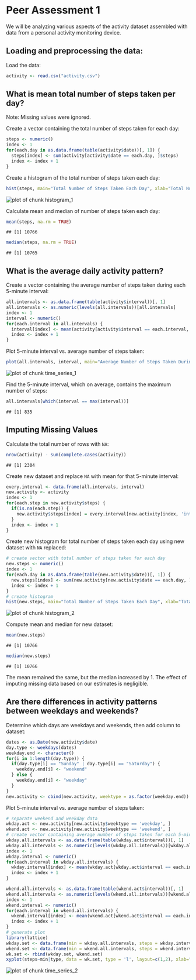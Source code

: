 Peer Assessment 1
=================

We will be analyzing various aspects of the activity dataset assembled with data from a personal activity monitoring device.


## Loading and preprocessing the data:

Load the data:

```r
activity <- read.csv("activity.csv")
```


## What is mean total number of steps taken per day?

Note: Missing values were ignored.

Create a vector containing the total number of steps taken for each day:

```r
steps <- numeric()
index <- 1
for(each.day in as.data.frame(table(activity$date))[, 1]) {
  steps[index] <- sum(activity[activity$date == each.day, ]$steps)
  index <- index + 1
}
```

Create a histogram of the total number of steps taken each day:

```r
hist(steps, main="Total Number of Steps Taken Each Day", xlab="Total Number of Steps", breaks=8)
```

![plot of chunk histogram_1](figure/histogram_1.png) 

Calculate mean and median of number of steps taken each day:

```r
mean(steps, na.rm = TRUE)
```

```
## [1] 10766
```

```r
median(steps, na.rm = TRUE)
```

```
## [1] 10765
```


## What is the average daily activity pattern?

Create a vector containing the average number of steps taken during each 5-minute interval:

```r
all.intervals <- as.data.frame(table(activity$interval))[, 1]
all.intervals <- as.numeric(levels(all.intervals))[all.intervals]
index <- 1
interval <- numeric()
for(each.interval in all.intervals) {
  interval[index] <- mean(activity[activity$interval == each.interval, ]$steps, na.rm = TRUE)
  index <- index + 1
}
```

Plot 5-minute interval vs. average number of steps taken:

```r
plot(all.intervals, interval, main="Average Number of Steps Taken During 5-Minute Interval", xlab="5-Minute Interval", ylab="Average Number of Steps", type="l")
```

![plot of chunk time_series_1](figure/time_series_1.png) 

Find the 5-minute interval, which on average, contains the maximum number of steps:

```r
all.intervals[which(interval == max(interval))]
```

```
## [1] 835
```


## Imputing Missing Values

Calculate the total number of rows with `NA`:

```r
nrow(activity) - sum(complete.cases(activity))
```

```
## [1] 2304
```

Create new dataset and replace `NA` with mean for that 5-minute interval:

```r
every.interval <- data.frame(all.intervals, interval)
new.activity <- activity
index <- 1
for(each.step in new.activity$steps) {
  if(is.na(each.step)) {
    new.activity$steps[index] = every.interval[new.activity[index, 'interval'] == every.interval[, 1], 'interval']
  }
  index <- index + 1
}
```

Create new histogram for total number of steps taken each day using new dataset with `NA` replaced:

```r
# create vector with total number of steps taken for each day
new.steps <- numeric()
index <- 1
for(each.day in as.data.frame(table(new.activity$date))[, 1]) {
  new.steps[index] <- sum(new.activity[new.activity$date == each.day, ]$steps)
  index <- index + 1
}
# create histogram
hist(new.steps, main="Total Number of Steps Taken Each Day", xlab="Total Number of Steps", breaks=8)
```

![plot of chunk histogram_2](figure/histogram_2.png) 

Compute mean and median for new dataset:

```r
mean(new.steps)
```

```
## [1] 10766
```

```r
median(new.steps)
```

```
## [1] 10766
```

The mean remained the same, but the median increased by 1. The effect of imputing missing data based on our estimates is negligible.


## Are there differences in activity patterns between weekdays and weekends?

Determine which days are weekdays and weekends, then add column to dataset:

```r
dates <- as.Date(new.activity$date)
day.type <- weekdays(dates)
weekday.end <- character()
for(i in 1:length(day.type)) {
  if(day.type[i] == "Sunday" | day.type[i] == "Saturday") {
    weekday.end[i] <- "weekend"
  } else {
    weekday.end[i] <- "weekday"
  }
}
new.activity <- cbind(new.activity, weektype = as.factor(weekday.end))
```

Plot 5-minute interval vs. average number of steps taken:

```r
# separate weekend and weekday data
wkday.act <- new.activity[new.activity$weektype == 'weekday', ]
wkend.act <- new.activity[new.activity$weektype == 'weekend', ]
# create vector containing average number of steps taken for each 5-minute interval
wkday.all.intervals <- as.data.frame(table(wkday.act$interval))[, 1]
wkday.all.intervals <- as.numeric(levels(wkday.all.intervals))[wkday.all.intervals]
index <- 1
wkday.interval <- numeric()
for(each.interval in wkday.all.intervals) {
  wkday.interval[index] <- mean(wkday.act[wkday.act$interval == each.interval, ]$steps, na.rm = TRUE)
  index <- index + 1
}

wkend.all.intervals <- as.data.frame(table(wkend.act$interval))[, 1]
wkend.all.intervals <- as.numeric(levels(wkend.all.intervals))[wkend.all.intervals]
index <- 1
wkend.interval <- numeric()
for(each.interval in wkend.all.intervals) {
  wkend.interval[index] <- mean(wkend.act[wkend.act$interval == each.interval, ]$steps, na.rm = TRUE)
  index <- index + 1
}
# generate plot
library(lattice)
wkday.set <- data.frame(min = wkday.all.intervals, steps = wkday.interval, type = "weekday")
wkend.set <- data.frame(min = wkend.all.intervals, steps = wkend.interval, type = "weekend")
wk.set <- rbind(wkday.set, wkend.set)
xyplot(steps~min|type, data = wk.set, type = 'l', layout=c(1,2), xlab="5-Minute Interval", ylab="Average Number of Steps")
```

![plot of chunk time_series_2](figure/time_series_2.png) 
